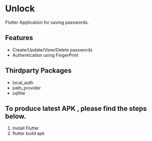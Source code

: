 # Unlock 

Flutter Application for saving passwords.

## Features

- Create/Update/View/Delete passwords
- Authentication using FingerPrint

## Thirdparty Packages

- local_auth
- path_provider
- sqflite

## To produce latest APK , please find the steps below.

1. Install Flutter 
2. flutter build apk 
